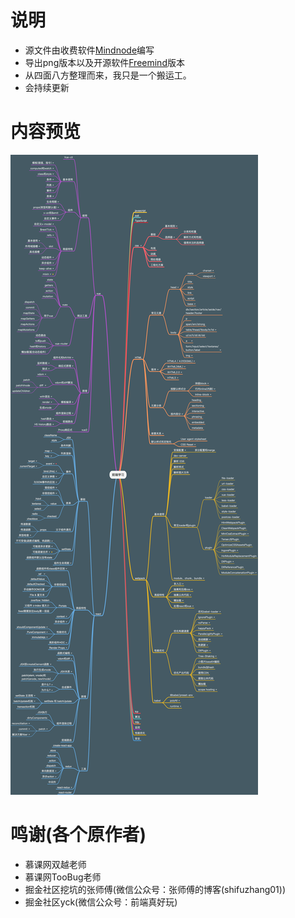 # 说明

* 源文件由收费软件[Mindnode](https://mindnode.com/)编写
* 导出png版本以及开源软件[Freemind](http://freemind.sourceforge.net/wiki/index.php/Main_Page)版本
* 从四面八方整理而来，我只是一个搬运工。
* 会持续更新

# 内容预览

![png版本脑图(内有注释请用相关软件打开)](https://raw.githubusercontent.com/tedyuen/frontend-learning-stack/master/png.png)

# 鸣谢(各个原作者)

* 慕课网双越老师
* 慕课网TooBug老师
* 掘金社区挖坑的张师傅(微信公众号：张师傅的博客(shifuzhang01))
* 掘金社区yck(微信公众号：前端真好玩)
